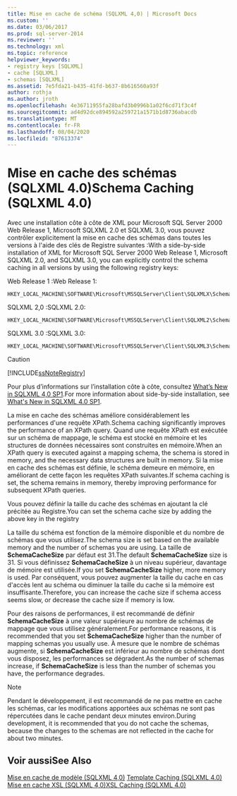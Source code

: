 ```yaml
---
title: Mise en cache de schéma (SQLXML 4,0) | Microsoft Docs
ms.custom: ''
ms.date: 03/06/2017
ms.prod: sql-server-2014
ms.reviewer: ''
ms.technology: xml
ms.topic: reference
helpviewer_keywords:
- registry keys [SQLXML]
- cache [SQLXML]
- schemas [SQLXML]
ms.assetid: 7e5fda21-b435-41fd-b637-8b616560a93f
author: rothja
ms.author: jroth
ms.openlocfilehash: 4e36711955fa28bafd3b0996b1a02f6cd71f3c4f
ms.sourcegitcommit: ad4d92dce894592a259721a1571b1d8736abacdb
ms.translationtype: MT
ms.contentlocale: fr-FR
ms.lasthandoff: 08/04/2020
ms.locfileid: "87613374"
---
```

# <a name="schema-caching-sqlxml-40"></a><span data-ttu-id="ae89b-102">Mise en cache des schémas (SQLXML 4.0)</span><span class="sxs-lookup"><span data-stu-id="ae89b-102">Schema Caching (SQLXML 4.0)</span></span>
  <span data-ttu-id="ae89b-103">Avec une installation côte à côte de XML pour Microsoft SQL Server 2000 Web Release 1, Microsoft SQLXML 2.0 et SQLXML 3.0, vous pouvez contrôler explicitement la mise en cache des schémas dans toutes les versions à l'aide des clés de Registre suivantes :</span><span class="sxs-lookup"><span data-stu-id="ae89b-103">With a side-by-side installation of XML for Microsoft SQL Server 2000 Web Release 1, Microsoft SQLXML 2.0, and SQLXML 3.0, you can explicitly control the schema caching in all versions by using the following registry keys:</span></span>  
  
 <span data-ttu-id="ae89b-104">Web Release 1 :</span><span class="sxs-lookup"><span data-stu-id="ae89b-104">Web Release 1:</span></span>  
  
```  
HKEY_LOCAL_MACHINE\SOFTWARE\Microsoft\MSSQLServer\Client\SQLXMLX\SchemaCacheSize  
```  
  
 <span data-ttu-id="ae89b-105">SQLXML 2,0 :</span><span class="sxs-lookup"><span data-stu-id="ae89b-105">SQLXML 2.0:</span></span>  
  
```  
HKEY_LOCAL_MACHINE\SOFTWARE\Microsoft\MSSQLServer\Client\SQLXML2\SchemaCacheSize  
```  
  
 <span data-ttu-id="ae89b-106">SQLXML 3.0 :</span><span class="sxs-lookup"><span data-stu-id="ae89b-106">SQLXML 3.0:</span></span>  
  
```  
HKEY_LOCAL_MACHINE\SOFTWARE\Microsoft\MSSQLServer\Client\SQLXML3\SchemaCacheSize  
```  
  
> [!CAUTION]  
>  [!INCLUDE[ssNoteRegistry](../../../includes/ssnoteregistry-md.md)]  
  
 <span data-ttu-id="ae89b-107">Pour plus d’informations sur l’installation côte à côte, consultez [What’s New in SQLXML 4,0 SP1](../../sqlxml/what-s-new-in-sqlxml-4-0-sp1.md).</span><span class="sxs-lookup"><span data-stu-id="ae89b-107">For more information about side-by-side installation, see [What's New in SQLXML 4.0 SP1](../../sqlxml/what-s-new-in-sqlxml-4-0-sp1.md).</span></span>  
  
 <span data-ttu-id="ae89b-108">La mise en cache des schémas améliore considérablement les performances d'une requête XPath.</span><span class="sxs-lookup"><span data-stu-id="ae89b-108">Schema caching significantly improves the performance of an XPath query.</span></span> <span data-ttu-id="ae89b-109">Quand une requête XPath est exécutée sur un schéma de mappage, le schéma est stocké en mémoire et les structures de données nécessaires sont construites en mémoire.</span><span class="sxs-lookup"><span data-stu-id="ae89b-109">When an XPath query is executed against a mapping schema, the schema is stored in memory, and the necessary data structures are built in memory.</span></span> <span data-ttu-id="ae89b-110">Si la mise en cache des schémas est définie, le schéma demeure en mémoire, en améliorant de cette façon les requêtes XPath suivantes.</span><span class="sxs-lookup"><span data-stu-id="ae89b-110">If schema caching is set, the schema remains in memory, thereby improving performance for subsequent XPath queries.</span></span>  
  
 <span data-ttu-id="ae89b-111">Vous pouvez définir la taille du cache des schémas en ajoutant la clé précitée au Registre.</span><span class="sxs-lookup"><span data-stu-id="ae89b-111">You can set the schema cache size by adding the above key in the registry</span></span>  
  
 <span data-ttu-id="ae89b-112">La taille du schéma est fonction de la mémoire disponible et du nombre de schémas que vous utilisez.</span><span class="sxs-lookup"><span data-stu-id="ae89b-112">The schema size is set based on the available memory and the number of schemas you are using.</span></span> <span data-ttu-id="ae89b-113">La taille de **SchemaCacheSize** par défaut est 31.</span><span class="sxs-lookup"><span data-stu-id="ae89b-113">The default **SchemaCacheSize** size is 31.</span></span> <span data-ttu-id="ae89b-114">Si vous définissez **SchemaCacheSize** à un niveau supérieur, davantage de mémoire est utilisée.</span><span class="sxs-lookup"><span data-stu-id="ae89b-114">If you set **SchemaCacheSize** higher, more memory is used.</span></span> <span data-ttu-id="ae89b-115">Par conséquent, vous pouvez augmenter la taille du cache en cas d'accès lent au schéma ou diminuer la taille du cache si la mémoire est insuffisante.</span><span class="sxs-lookup"><span data-stu-id="ae89b-115">Therefore, you can increase the cache size if schema access seems slow, or decrease the cache size if memory is low.</span></span>  
  
 <span data-ttu-id="ae89b-116">Pour des raisons de performances, il est recommandé de définir **SchemaCacheSize** à une valeur supérieure au nombre de schémas de mappage que vous utilisez généralement.</span><span class="sxs-lookup"><span data-stu-id="ae89b-116">For performance reasons, it is recommended that you set **SchemaCacheSize** higher than the number of mapping schemas you usually use.</span></span> <span data-ttu-id="ae89b-117">À mesure que le nombre de schémas augmente, si **SchemaCacheSize** est inférieur au nombre de schémas dont vous disposez, les performances se dégradent.</span><span class="sxs-lookup"><span data-stu-id="ae89b-117">As the number of schemas increase, if **SchemaCacheSize** is less than the number of schemas you have, the performance degrades.</span></span>  
  
> [!NOTE]  
>  <span data-ttu-id="ae89b-118">Pendant le développement, il est recommandé de ne pas mettre en cache les schémas, car les modifications apportées aux schémas ne sont pas répercutées dans le cache pendant deux minutes environ.</span><span class="sxs-lookup"><span data-stu-id="ae89b-118">During development, it is recommended that you do not cache the schemas, because the changes to the schemas are not reflected in the cache for about two minutes.</span></span>  
  
## <a name="see-also"></a><span data-ttu-id="ae89b-119">Voir aussi</span><span class="sxs-lookup"><span data-stu-id="ae89b-119">See Also</span></span>  
 <span data-ttu-id="ae89b-120">[Mise en cache de modèle &#40;SQLXML 4,0&#41;](template-caching-sqlxml-4-0.md) </span><span class="sxs-lookup"><span data-stu-id="ae89b-120">[Template Caching &#40;SQLXML 4.0&#41;](template-caching-sqlxml-4-0.md) </span></span>  
 [<span data-ttu-id="ae89b-121">Mise en cache XSL &#40;SQLXML 4,0&#41;</span><span class="sxs-lookup"><span data-stu-id="ae89b-121">XSL Caching &#40;SQLXML 4.0&#41;</span></span>](xsl-caching-sqlxml-4-0.md)  
  
  
